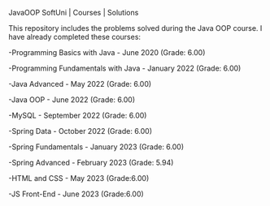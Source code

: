 JavaOOP
SoftUni | Courses | Solutions

This repository includes the problems solved during the Java OOP course. I have already completed these courses:

-Programming Basics with Java - June 2020 (Grade: 6.00)

-Programming Fundamentals with Java - January 2022 (Grade: 6.00)

-Java Advanced - May 2022 (Grade: 6.00)

-Java OOP - June 2022 (Grade: 6.00)

-MySQL - September 2022 (Grade: 6.00)

-Spring Data - October 2022 (Grade: 6.00)

-Spring Fundamentals - January 2023 (Grade: 6.00)

-Spring Advanced - February 2023 (Grade: 5.94)

-HTML and CSS - May 2023 (Grade:6.00)

-JS Front-End - June 2023 (Grade:6.00)
